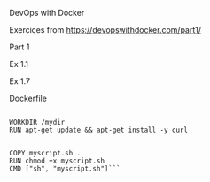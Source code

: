DevOps with Docker

Exercices from https://devopswithdocker.com/part1/

Part 1

Ex 1.1



Ex 1.7

Dockerfile

```FROM ubuntu:16.04

WORKDIR /mydir
RUN apt-get update && apt-get install -y curl


COPY myscript.sh .
RUN chmod +x myscript.sh
CMD ["sh", "myscript.sh"]```
